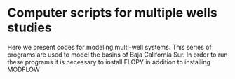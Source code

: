 # Computer scripts for multiple wells studies

Here we present codes for modeling multi-well systems. This series of programs are used to model the basins of Baja California Sur. 
In order to run these programs it is necessary to install FLOPY in addition to installing MODFLOW
